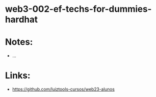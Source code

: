 # web3-002-ef-techs-for-dummies-hardhat

# Notes:

-   ...

# Links:

-   https://github.com/luiztools-cursos/web23-alunos
